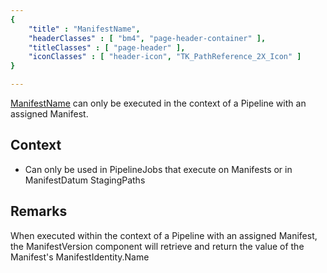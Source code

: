 ```yaml
---
{ 
	"title" : "ManifestName",
	"headerClasses" : [ "bm4", "page-header-container" ],
	"titleClasses" : [ "page-header" ],
	"iconClasses" : [ "header-icon", "TK_PathReference_2X_Icon" ]
}

---
```


[ManifestName](assetlink://Packages/com.passivepicasso.thunderkit/Editor/Core/Paths/Components/ManifestName.cs) can only be executed in the context of a Pipeline with an assigned Manifest.

## Context

* Can only be used in PipelineJobs that execute on Manifests or in ManifestDatum StagingPaths

## Remarks

When executed within the context of a Pipeline with an assigned Manifest, the ManifestVersion component will retrieve and return the value of the Manifest's ManifestIdentity.Name
